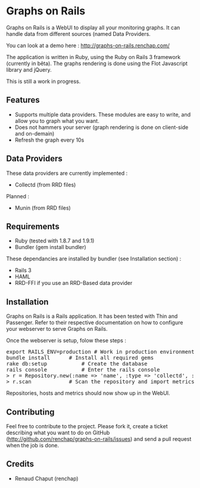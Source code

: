 # Graphs on Rails

Graphs on Rails is a WebUI to display all your monitoring graphs. It can handle data from different sources (named Data Providers.

You can look at a demo here : http://graphs-on-rails.renchap.com/

The application is written in Ruby, using the Ruby on Rails 3 framework (currently in bêta). The graphs rendering is done using the Flot Javascript library and jQuery.

This is still a work in progress.

## Features

* Supports multiple data providers. These modules are easy to write, and allow you to graph what you want.
* Does not hammers your server (graph rendering is done on client-side and on-demain)
* Refresh the graph every 10s

## Data Providers

These data providers are currently implemented :

* Collectd (from RRD files)

Planned :

* Munin (from RRD files)

## Requirements

* Ruby (tested with 1.8.7 and 1.9.1)
* Bundler (gem install bundler)

These dependancies are installed by bundler (see Installation section) :

* Rails 3
* HAML
* RRD-FFI if you use an RRD-Based data provider

## Installation

Graphs on Rails is a Rails application. It has been tested with Thin and Passenger.
Refer to their respective documentation on how to configure your webserver to serve Graphs on Rails.

Once the webserver is setup, folow these steps :

<pre>
export RAILS_ENV=production	# Work in production environment
bundle install		# Install all required gems
rake db:setup			# Create the database
rails console			# Enter the rails console
> r = Repository.new(:name => 'name', :type => 'collectd', :path => '/path/to/collectd/rrds').save # Create a collectd repository
> r.scan			# Scan the repository and import metrics
</pre>

Repositories, hosts and metrics should now show up in the WebUI.

## Contributing

Feel free to contribute to the project. Please fork it, create a ticket describing what you want to do on GitHub (http://github.com/renchap/graphs-on-rails/issues) and send a pull request when the job is done.

## Credits

* Renaud Chaput (renchap)

